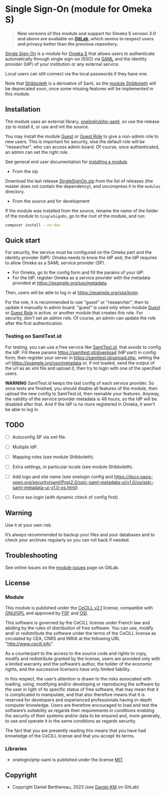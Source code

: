 Single Sign-On (module for Omeka S)
===================================

> __New versions of this module and support for Omeka S version 3.0 and above
> are available on [GitLab], which seems to respect users and privacy better
> than the previous repository.__

[Single Sign-On] is a module for [Omeka S] that allows users to authenticate
automatically through single sign-on (SSO) via [SAML] and the identity provider
(IdP) of your institution or any external service.

Local users can still connect via the local passwords if they have one.

Note that [Shibboleth] is a derivative of Saml, so the [module Shibboleth] will
be deprecated soon, once some missing features will be implemented in this
module.


Installation
------------

The module uses an external library, [onelogin/php-saml], so use the release zip to
install it, or use and init the source.

You may install the module [Guest] or [Guest Role] to give a non-admin role to
new users. This is important for security, else the default role will be
"researcher", who can access admin board. Of course, once authenticated, an
admin can set the right role.

See general end user documentation for [installing a module].

* From the zip

Download the last release [SingleSignOn.zip] from the list of releases (the
master does not contain the dependency), and uncompress it in the `modules`
directory.

* From the source and for development

If the module was installed from the source, rename the name of the folder of
the module to `SingleSignOn`, go to the root of the module, and run:

```sh
composer install --no-dev
```


Quick start
-----------

For security, the service must be configured on the Omeka part and the identity
provider (IdP): Omeka needs to know the IdP and, the IdP requires to allow
Omeka as a SAML service provider (SP).

- For Omeka, go to the config form and fill the params of your IdP.
- For the IdP, register Omeka as a service provider with the metadata provided
  at https://example.org/sso/metadata.

Then, users will be able to log in at https://example.org/sso/login.

For the role, it is recommended to use "guest" or "researcher", then to update
it manually in admin board. "guest" is used only when module [Guest] or [Guest Role]
is active, or another module that creates this role. For security, don't set an
admin role. Of course, an admin can update the role after the first
authentication.

### Testing on SamlTest.id

For testing, you can use a free service like [SamlTest.id], that avoids to
config the IdP. Fill these params https://samltest.id/download (IdP part) in
config form; then register your server in https://samltest.id/upload.php,
setting the url https://example.org/sso/metadata or, if not loaded, send the
output of the url as an xml file and upload it, then try to login with one of
the specified users.

**WARNING** SamlTest.id keeps the last config of each service provider. So once
tests are finished, you should disable all features of the module, then upload
the new config to SamlTest.id, then reenable your features. Anyway, the validity
of the service provider metadata is 48 hours, so the IdP will be disabled after
that. And if the IdP is no more registered in Omeka, it won't be able to log in.


TODO
----

- [ ] Autoconfig SP via xml file.
- [ ] Multiple IdP.
- [ ] Mapping roles (see module Shibboleth).
- [ ] Extra settings, in particular locale (see module Shibboleth).
- [ ] Add logo and site name (see onelogin config and https://docs.oasis-open.org/security/saml/Post2.0/sstc-saml-metadata-ui/v1.0/os/sstc-saml-metadata-ui-v1.0-os.html).
- [ ] Force sso login (with dynamic check of config first).


Warning
-------

Use it at your own risk.

It’s always recommended to backup your files and your databases and to check
your archives regularly so you can roll back if needed.


Troubleshooting
---------------

See online issues on the [module issues] page on GitLab.


License
-------

### Module

This module is published under the [CeCILL v2.1] license, compatible with
[GNU/GPL] and approved by [FSF] and [OSI].

This software is governed by the CeCILL license under French law and abiding by
the rules of distribution of free software. You can use, modify and/ or
redistribute the software under the terms of the CeCILL license as circulated by
CEA, CNRS and INRIA at the following URL "http://www.cecill.info".

As a counterpart to the access to the source code and rights to copy, modify and
redistribute granted by the license, users are provided only with a limited
warranty and the software’s author, the holder of the economic rights, and the
successive licensors have only limited liability.

In this respect, the user’s attention is drawn to the risks associated with
loading, using, modifying and/or developing or reproducing the software by the
user in light of its specific status of free software, that may mean that it is
complicated to manipulate, and that also therefore means that it is reserved for
developers and experienced professionals having in-depth computer knowledge.
Users are therefore encouraged to load and test the software’s suitability as
regards their requirements in conditions enabling the security of their systems
and/or data to be ensured and, more generally, to use and operate it in the same
conditions as regards security.

The fact that you are presently reading this means that you have had knowledge
of the CeCILL license and that you accept its terms.

### Libraries

- onelogin/php-saml is published under the license [MIT].


Copyright
---------

* Copyright Daniel Berthereau, 2023 (see [Daniel-KM] on GitLab)


[Single Sign-On]: https://gitlab.com/Daniel-KM/Omeka-S-module-SingleSignOn
[Omeka S]: https://omeka.org/s
[SAML]: https://en.wikipedia.org/wiki/Security_Assertion_Markup_Language
[Shibboleth]: https://www.shibboleth.net
[module Shibboleth]: https://gitlab.com/Daniel-KM/Omeka-S-module-Shibboleth
[onelogin/php-saml]: https://github.com/SAML-Toolkits/php-saml
[Installing a module]: https://omeka.org/s/docs/user-manual/modules/#installing-modules
[SingleSignOn.zip]: https://gitlab.com/Daniel-KM/Omeka-S-module-SingleSignOn/-/releases
[Guest]: https://gitlab.com/Daniel-KM/Omeka-S-module-Guest
[Guest Role]: https://github.com/biblibre/omeka-s-module-GuestRole
[module issues]: https://gitlab.com/Daniel-KM/Omeka-S-module-SingleSignOn/-/issues
[SamlTest.id]: https://samltest.id
[CeCILL v2.1]: https://www.cecill.info/licences/Licence_CeCILL_V2.1-en.html
[GNU/GPL]: https://www.gnu.org/licenses/gpl-3.0.html
[FSF]: https://www.fsf.org
[OSI]: https://opensource.org
[MIT]: https://github.com/SAML-Toolkits/php-saml/blob/master/LICENSE
[GitLab]: https://gitlab.com/Daniel-KM
[Daniel-KM]: https://gitlab.com/Daniel-KM "Daniel Berthereau"
